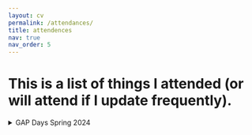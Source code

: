 ```yaml
---
layout: cv
permalink: /attendances/
title: attendences
nav: true
nav_order: 5
---
```


# This is a list of things I attended (or will attend if I update frequently).

<details><summary>GAP Days Spring 2024</summary>

[link](https://www.gapdays.de/gapdays2024-spring/)

</details>